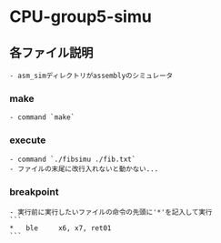 # CPU-group5-simu

## 各ファイル説明
    - asm_simディレクトリがassemblyのシミュレータ

### make
    - command `make`
### execute
    - command `./fibsimu ./fib.txt`
    - ファイルの末尾に改行入れないと動かない...

### breakpoint
    - 実行前に実行したいファイルの命令の先頭に'*'を記入して実行
    ```
    *	ble		x6, x7, ret01
    ``` 
